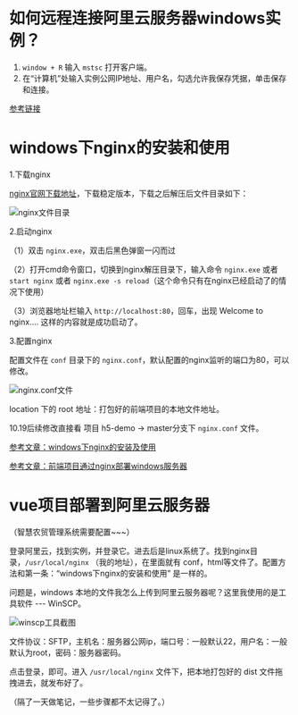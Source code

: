 <!--
 * @FileDescription: 服务器相关
 * @Author: luyaj
 * @Date: 2020-10-15 10:47:02
 * @LastEditors: luyaj
 * @LastEditTime: 2020-10-19 11:46:06
-->
# 如何远程连接阿里云服务器windows实例？

1. `window + R` 输入 `mstsc` 打开客户端。
2. 在“计算机”处输入实例公网IP地址、用户名，勾选允许我保存凭据，单击保存和连接。

[参考链接](https://developer.aliyun.com/article/708814)

# windows下nginx的安装和使用

1.下载nginx

[nginx官网下载地址](http://nginx.org/en/download.html)，下载稳定版本，下载之后解压后文件目录如下：

![nginx文件目录](http://book.awebone.com/nginx-detail-file.png)

2.启动nginx

（1）双击 `nginx.exe`，双击后黑色弹窗一闪而过

（2）打开cmd命令窗口，切换到nginx解压目录下，输入命令 `nginx.exe` 或者 `start nginx` 或者 `nginx.exe -s reload`（这个命令只有在nginx已经启动了的情况下使用）

（3）浏览器地址栏输入 `http://localhost:80`，回车，出现 Welcome to nginx.... 这样的内容就是成功启动了。

3.配置nginx

配置文件在 `conf` 目录下的 `nginx.conf`，默认配置的nginx监听的端口为80，可以修改。

![nginx.conf文件](http://book.awebone.com/nginx-conf.png)

location 下的 root 地址：打包好的前端项目的本地文件地址。

10.19后续修改直接看 项目 h5-demo -> master分支下 `nginx.conf` 文件。

[参考文章：windows下nginx的安装及使用](https://www.cnblogs.com/jiangwangxiang/p/8481661.html)

[参考文章：前端项目通过nginx部署windows服务器](https://blog.csdn.net/Liw_J/article/details/106281530)



# vue项目部署到阿里云服务器

（智慧农贸管理系统需要配置~~~）

登录阿里云，找到实例，并登录它。进去后是linux系统了。找到nginx目录，`/usr/local/nginx` （我的地址），在里面就有 conf，html等文件了。配置方法和第一条：“windows下nginx的安装和使用” 是一样的。

问题是，windows 本地的文件我怎么上传到阿里云服务器呢？这里我使用的是工具软件 --- WinSCP。

![winscp工具截图](http://book.awebone.com/winscp.png)

文件协议：SFTP，主机名：服务器公网ip，端口号：一般默认22，用户名：一般默认为root，密码：服务器密码。

点击登录，即可。进入 `/usr/local/nginx` 文件下，把本地打包好的 dist 文件拖拽进去，就发布好了。

（隔了一天做笔记，一些步骤都不太记得了。）